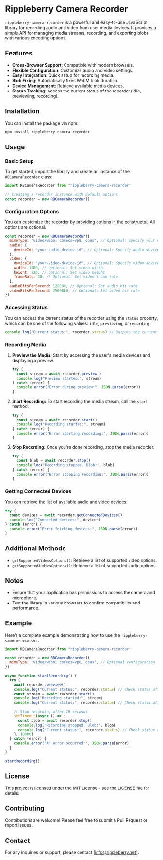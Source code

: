 # Rippleberry Camera Recorder

`rippleberry-camera-recorder` is a powerful and easy-to-use JavaScript library for recording audio and video from user media devices. It provides a simple API for managing media streams, recording, and exporting blobs with various encoding options.

## Features

- **Cross-Browser Support**: Compatible with modern browsers.
- **Flexible Configuration**: Customize audio and video settings.
- **Easy Integration**: Quick setup for recording media.
- **Blob Fixing**: Automatically fixes WebM blob duration.
- **Device Management**: Retrieve available media devices.
- **Status Tracking**: Access the current status of the recorder (idle, previewing, recording).

## Installation

You can install the package via npm:

```javascript
npm install rippleberry-camera-recorder
```

## Usage

### Basic Setup

To get started, import the library and create an instance of the `RBCameraRecorder` class:

```javascript
import RBCameraRecorder from "rippleberry-camera-recorder"

// Creating a recorder instance with default options
const recorder = new RBCameraRecorder()
```

### Configuration Options

You can customize the recorder by providing options in the constructor. All options are optional.

```javascript
const recorder = new RBCameraRecorder({
  mimeType: "video/webm; codecs=vp8, opus", // Optional: Specify your desired mime type
  audio: {
    deviceId: "your-audio-device-id", // Optional: Specify audio device ID
  },
  video: {
    deviceId: "your-video-device-id", // Optional: Specify video device ID
    width: 1280, // Optional: Set video width
    height: 720, // Optional: Set video height
    frameRate: 30, // Optional: Set video frame rate
  },
  audioBitsPerSecond: 128000, // Optional: Set audio bit rate
  videoBitsPerSecond: 2500000, // Optional: Set video bit rate
})
```

### Accessing Status

You can access the current status of the recorder using the `status` property, which can be one of the following values: `idle`, `previewing`, or `recording`.

```javascript
console.log("Current status:", recorder.status) // Outputs the current status
```

### Recording Media

1. **Preview the Media:**
   Start by accessing the user's media devices and displaying a preview.

   ```javascript
   try {
     const stream = await recorder.preview()
     console.log("Preview started:", stream)
   } catch (error) {
     console.error("Error during preview:", JSON.parse(error))
   }
   ```

2. **Start Recording:**
   To start recording the media stream, call the `start` method.

   ```javascript
   try {
     const stream = await recorder.start()
     console.log("Recording started:", stream)
   } catch (error) {
     console.error("Error starting recording:", JSON.parse(error))
   }
   ```

3. **Stop Recording:**
   Once you're done recording, stop the media recorder.

   ```javascript
   try {
     const blob = await recorder.stop()
     console.log("Recording stopped. Blob:", blob)
   } catch (error) {
     console.error("Error stopping recording:", JSON.parse(error))
   }
   ```

### Getting Connected Devices

You can retrieve the list of available audio and video devices:

```javascript
try {
  const devices = await recorder.getConnectedDevices()
  console.log("Connected devices:", devices)
} catch (error) {
  console.error("Error fetching devices:", JSON.parse(error))
}
```

## Additional Methods

- `getSupportedVideosOptions()`: Retrieve a list of supported video options.
- `getSupportedAudiosOptions()`: Retrieve a list of supported audio options.

## Notes

- Ensure that your application has permissions to access the camera and microphone.
- Test the library in various browsers to confirm compatibility and performance.

## Example

Here’s a complete example demonstrating how to use the `rippleberry-camera-recorder`:

```javascript
import RBCameraRecorder from "rippleberry-camera-recorder"

const recorder = new RBCameraRecorder({
  mimeType: "video/webm; codecs=vp8, opus", // Optional configuration
})

async function startRecording() {
  try {
    await recorder.preview()
    console.log("Current status:", recorder.status) // Check status after preview
    const stream = await recorder.start()
    console.log("Recording started:", stream)
    console.log("Current status:", recorder.status) // Check status after starting recording

    // Stop recording after 10 seconds
    setTimeout(async () => {
      const blob = await recorder.stop()
      console.log("Recording stopped. Blob:", blob)
      console.log("Current status:", recorder.status) // Check status after stopping
    }, 10000)
  } catch (error) {
    console.error("An error occurred:", JSON.parse(error))
  }
}

startRecording()
```

## License

This project is licensed under the MIT License - see the [LICENSE](LICENSE) file for details.

## Contributing

Contributions are welcome! Please feel free to submit a Pull Request or report issues.

## Contact

For any inquiries or support, please contact [info@rippleberry.net].
